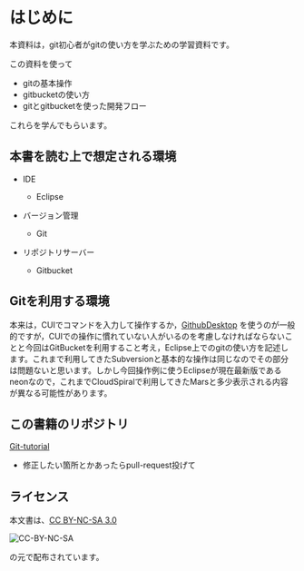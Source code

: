 # はじめに

本資料は，git初心者がgitの使い方を学ぶための学習資料です。

この資料を使って

* gitの基本操作
* gitbucketの使い方
* gitとgitbucketを使った開発フロー

これらを学んでもらいます。

## 本書を読む上で想定される環境

* IDE

  * Eclipse

* バージョン管理

  * Git

* リポジトリサーバー

  * Gitbucket


## Gitを利用する環境

本来は，CUIでコマンドを入力して操作するか，[GithubDesktop](https://desktop.github.com) を使うのが一般的ですが，CUIでの操作に慣れていない人がいるのを考慮しなければならないことと今回はGitBucketを利用すること考え，Eclipse上でのgitの使い方を記述します。これまで利用してきたSubversionと基本的な操作は同じなのでその部分は問題ないと思います。しかし今回操作例に使うEclipseが現在最新版であるneonなので，これまでCloudSpiralで利用してきたMarsと多少表示される内容が異なる可能性があります。

## この書籍のリポジトリ

[Git-tutorial](https://github.com/takehiroman/Git-tutorial)

* 修正したい箇所とかあったらpull-request投げて

## ライセンス

本文書は、[CC BY-NC-SA 3.0](https://creativecommons.org/licenses/by-nc-sa/3.0/deed.ja)

![CC-BY-NC-SA](https://licensebuttons.net/l/by-nc-sa/3.0/88x31.png)

の元で配布されています。

